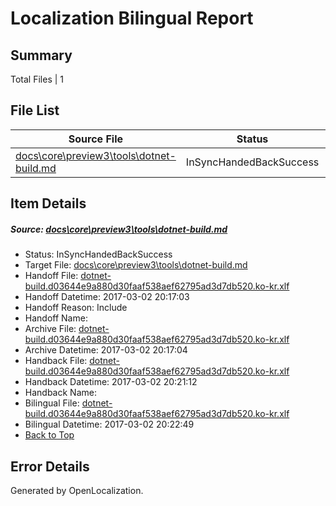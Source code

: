 # <a name='report-top'></a> Localization Bilingual Report

## Summary
 Total Files | 1

## File List
 Source File | Status | Details 
 ----------- | ------ | ------- 
 [docs\core\preview3\tools\dotnet-build.md](https://github.com/dotnet/docs/blob/db8e3cea228e6c14fe2a546c9098910f82101925/docs/core/preview3/tools/dotnet-build.md) | InSyncHandedBackSuccess | [Details](#fe04148957606a14b499c5e4175368ec5416b08063)

## Item Details
##### <a name='fe04148957606a14b499c5e4175368ec5416b08063'></a> Source: [docs\core\preview3\tools\dotnet-build.md](https://github.com/dotnet/docs/blob/db8e3cea228e6c14fe2a546c9098910f82101925/docs/core/preview3/tools/dotnet-build.md)
* Status: InSyncHandedBackSuccess
* Target File: [docs\core\preview3\tools\dotnet-build.md](https://github.com/dotnet/docs.ko-kr/blob/20c1f4dd74cb5b55716edc158cdf003d9ea80c82/docs/core/preview3/tools/dotnet-build.md)
* Handoff File: [dotnet-build.d03644e9a880d30faaf538aef62795ad3d7db520.ko-kr.xlf](https://github.com/dotnet/docs.handoff/blob/56a347a55b6f75503d9345c24754f1e3d088344f/ol-handoff/dotnet/docs.ko-kr/master/dotnet-core/dotnet-build.d03644e9a880d30faaf538aef62795ad3d7db520.ko-kr.xlf)
* Handoff Datetime: 2017-03-02 20:17:03
* Handoff Reason: Include
* Handoff Name: 
* Archive File: [dotnet-build.d03644e9a880d30faaf538aef62795ad3d7db520.ko-kr.xlf](https://github.com/dotnet/docs.handoff/blob/b7fdbc93f25daff08a0c5da279e6d7fe580aaedb/ol-archive/dotnet/docs.ko-kr/master/dotnet-core/dotnet-build.d03644e9a880d30faaf538aef62795ad3d7db520.ko-kr.xlf)
* Archive Datetime: 2017-03-02 20:17:04
* Handback File: [dotnet-build.d03644e9a880d30faaf538aef62795ad3d7db520.ko-kr.xlf](https://github.com/dotnet/docs.handback/blob/385594ef342e23e3d464eeb2aff94cf397372e91/ol-handback/dotnet/docs.ko-kr/master/dotnet-core/dotnet-build.d03644e9a880d30faaf538aef62795ad3d7db520.ko-kr.xlf)
* Handback Datetime: 2017-03-02 20:21:12
* Handback Name: 
* Bilingual File: [dotnet-build.d03644e9a880d30faaf538aef62795ad3d7db520.ko-kr.xlf](https://github.com/dotnet/docs.handback/blob/385594ef342e23e3d464eeb2aff94cf397372e91/ol-handback/dotnet/docs.ko-kr/master/dotnet-core/dotnet-build.d03644e9a880d30faaf538aef62795ad3d7db520.ko-kr.xlf)
* Bilingual Datetime: 2017-03-02 20:22:49
* [Back to Top](#report-top)


## Error Details

Generated by OpenLocalization.
